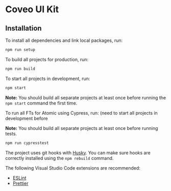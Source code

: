 # Coveo UI Kit

## Installation

To install all dependencies and link local packages, run:

```sh
npm run setup
```

To build all projects for production, run:

```sh
npm run build
```

To start all projects in development, run:

```sh
npm start
```

**Note:** You should build all separate projects at least once before running the `npm start` command the first time.

To run all FTs for Atomic using Cypress, run: (need to start all projects in development before

**Note:** You should build all separate projects at least once before running tests.

```sh
npm run cypresstest
```

The project uses git hooks with [Husky](https://www.npmjs.com/package/husky). You can make sure hooks are correctly installed using the `npm rebuild` command.

The following Visual Studio Code extensions are recommended:

- [ESLint](https://marketplace.visualstudio.com/items?itemName=dbaeumer.vscode-eslint)
- [Prettier](https://marketplace.visualstudio.com/items?itemName=esbenp.prettier-vscode)
